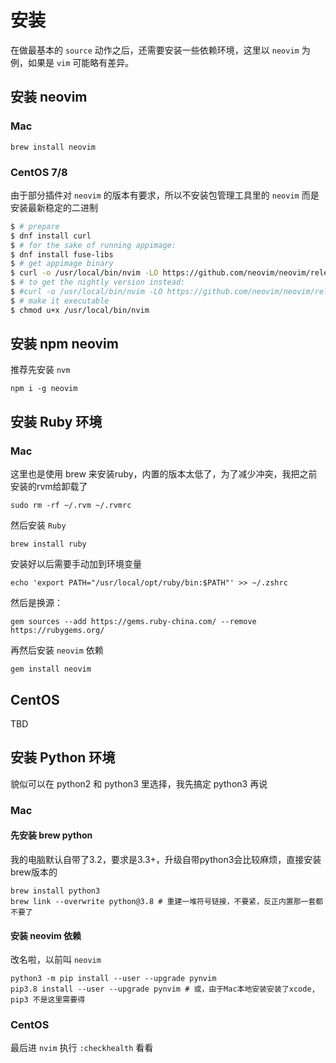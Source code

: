 # 安装

在做最基本的 `source` 动作之后，还需要安装一些依赖环境，这里以 `neovim` 为例，如果是 `vim` 可能略有差异。

## 安装 neovim

### Mac

```
brew install neovim
```

### CentOS 7/8

由于部分插件对 `neovim` 的版本有要求，所以不安装包管理工具里的 `neovim` 而是安装最新稳定的二进制

```bash
$ # prepare
$ dnf install curl
$ # for the sake of running appimage:
$ dnf install fuse-libs
$ # get appimage binary
$ curl -o /usr/local/bin/nvim -LO https://github.com/neovim/neovim/releases/download/stable/nvim.appimage
$ # to get the nightly version instead:
$ #curl -o /usr/local/bin/nvim -LO https://github.com/neovim/neovim/releases/download/nightly/nvim.appimage
$ # make it executable
$ chmod u+x /usr/local/bin/nvim
```

## 安装 npm neovim 

推荐先安装 `nvm`

```
npm i -g neovim
```

## 安装 Ruby 环境

### Mac

这里也是使用 brew 来安装ruby，内置的版本太低了，为了减少冲突，我把之前安装的rvm给卸载了

```
sudo rm -rf ~/.rvm ~/.rvmrc
```

然后安装 `Ruby`

```
brew install ruby
```

安装好以后需要手动加到环境变量

```
echo 'export PATH="/usr/local/opt/ruby/bin:$PATH"' >> ~/.zshrc
```

然后是换源：

```
gem sources --add https://gems.ruby-china.com/ --remove https://rubygems.org/
```

再然后安装 `neovim` 依赖

```
gem install neovim
```

## CentOS

TBD

## 安装 Python 环境

貌似可以在 python2 和 python3 里选择，我先搞定 python3 再说

### Mac

#### 先安装 brew python

我的电脑默认自带了3.2，要求是3.3+，升级自带python3会比较麻烦，直接安装brew版本的

```
brew install python3
brew link --overwrite python@3.8 # 重建一堆符号链接，不要紧，反正内置那一套都不要了
```

#### 安装 neovim 依赖

改名啦，以前叫 `neovim`

```
python3 -m pip install --user --upgrade pynvim
pip3.8 install --user --upgrade pynvim # 或，由于Mac本地安装安装了xcode, pip3 不是这里需要得
```

### CentOS

最后进 `nvim` 执行 `:checkhealth` 看看

